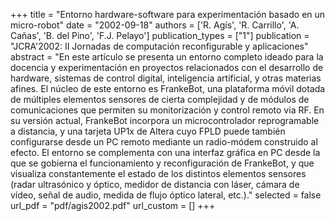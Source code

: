 +++
title = "Entorno hardware-software para experimentación basado en un micro-robot"
date = "2002-09-18"
authors = ['R. Agís', 'R. Carrillo', 'A. Cañas', 'B. del Pino', 'F.J. Pelayo']
publication_types = ["1"]
publication = "JCRA'2002: II Jornadas de computación reconfigurable y aplicaciones"
abstract = "En este artículo se presenta un entorno completo ideado para la docencia y experimentación en proyectos relacionados con el desarrollo de hardware, sistemas de control digital, inteligencia artificial, y otras materias afines. El núcleo de este entorno es FrankeBot, una plataforma móvil dotada de múltiples elementos sensores de cierta complejidad y de módulos de comunicaciones que permiten su monitorización y control remoto via RF. En su versión actual, FrankeBot incorpora un microcontrolador reprogramable a distancia, y una tarjeta UP1x de Altera cuyo FPLD puede también configurarse desde un PC remoto mediante un radio-módem construido al efecto. El entorno se complementa con una interfaz gráfica en PC desde la que se gobierna el funcionamiento y reconfiguración de FrankeBot, y que visualiza constantemente el estado de los distintos elementos sensores (radar ultrasónico y óptico, medidor de distancia con láser, cámara de vídeo, señal de audio, medida de flujo óptico lateral, etc.)."
selected = false
url_pdf = "pdf/agis2002.pdf"
url_custom = []
+++
